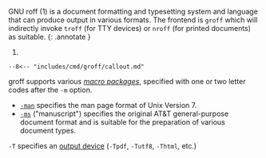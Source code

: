 GNU roff (1) is a document formatting and typesetting system and language that can produce output in various formats.
The frontend is `groff` which will indirectly invoke `troff` (for TTY devices) or `nroff` (for printed documents) as suitable.
{: .annotate }

1.  

    --8<-- "includes/cmd/groff/callout.md"

groff supports various [_macro packages_](https://www.gnu.org/software/groff/manual/groff.html#Macro-Package-Intro), specified with one or two letter codes after the `-m` option. 

-   [`-man`](https://www.gnu.org/software/groff/manual/groff.html#man) specifies the man page format of Unix Version 7.
-   [`-ms`](https://www.gnu.org/software/groff/manual/groff.html#ms) ("manuscript") specifies the original AT&T general-purpose document format and is suitable for the preparation of various document types.

`-T` specifies an [output device](https://www.gnu.org/software/groff/manual/groff.html#Output-Device-Intro) (`-Tpdf`, `-Tutf8`, `-Thtml`, etc.)

